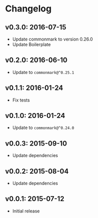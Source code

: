 # Changelog

## v0.3.0: 2016-07-15

- Update commonmark to version 0.26.0
- Update Boilerplate

## v0.2.0: 2016-06-10

- Update to `commonmark@^0.25.1`

## v0.1.1: 2016-01-24

- Fix tests

## v0.1.0: 2016-01-24

- Update to `commonmark@^0.24.0`

## v0.0.3: 2015-09-10

- Update dependencies

## v0.0.2: 2015-08-04

- Update dependencies

## v0.0.1: 2015-07-12

- Initial release
